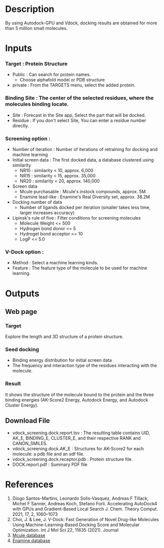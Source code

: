 # Description

By using Autodock-GPU and Vdock, docking results are obtained for more than 5 million small molecules.

# Inputs
 ### Target : Protein Structure
 - Public : Can search for protein names.
   - Choose alphafold model or PDB structure
 - private : From the TARGETS menu, select the added protein.

 ### Binding Site : The center of the selected residues, where the molecules binding locate.
 - Site : Forecast in the Site app, Select the part that will be docked.
 - Residue : If you don't select Site, You can enter a residue number directly.

 ### Screening option : 
- Number of iteration : Number of iterations of retraining for docking and machine learning
- Initial screen data : The first docked data, a database clustered using similarity
  - NR10 : similarity < 10, approx. 6,000
  - NR15 : similarity < 15, approx. 35,000
  - NR20 : similarity < 20, approx. 140,000
- Screen data
  - Mcule purchasable : Mcule's instock compounds, approx. 5M
  - Enamine lead-like : Enamine's Real Diversity set, approx. 38.2M
- Docking number of data
  - Number of ligands docked per iteration (smaller takes less time, larger increases accuracy) 
- Lipinsk's rule of five : Filter conditions for screening molecules
  - Molecule Weight <= 500
  - Hydrogen bond donor <= 5
  - Hydroget bond acceptor <= 10
  - LogP <= 5.0 

 ### V-Dock option : 
 - Method : Select a machine learning kinds.
 - Feature : The feature type of the molecule to be used for machine learning.
# Outputs
## Web page
### Target
Explore the length and 3D structure of a protein structure.
### Seed docking
 - Binding energy distribution for initial screen data
 - The frequency and interaction type of the residues interacting with the molecule. 
### Result
It shows the structure of the molecule bound to the protein and the three binding energies (AK-Score2 Energy, Autodock Energy, and Autodock Cluster Energy).

## Download File
 - vdock_screening.dock.report.tsv : The resulting table contains UID, AK_E, BINDING_E, CLUSTER_E, and their respective RANK and CANON_SMILES.
 - vdock_screening.dock.AK_E : Structures for AK-Score2 for each molecule: a pdb file and an sdf file.
 - vdock_screening.dock.receptor.pdb : Protein structure file.
 - DOCK.report.pdf : Summary PDF file

# References

1. Diogo Santos-Martins, Leonardo Solis-Vasquez, Andreas F Tillack, Michel F Sanner, Andreas Koch, Stefano Forli. Accelerating AutoDock4 with GPUs and Gradient-Based Local Search J. Chem. Theory Comput. 2021, 17, 2, 1060–1073
2. Choi, J. & Lee, J. V-Dock: Fast Generation of Novel Drug-like Molecules Using Machine-Learning-Based Docking Score and Molecular Optimization. Int J Mol Sci 22, 11635 (2021). Journal
3. [Mcule database](https://mcule.com/database/)
4. [Enamine database](https://enamine.net/compound-collections/real-compounds/real-database-subsets)
